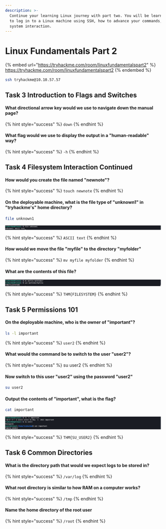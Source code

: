 ```yaml
---
description: >-
  Continue your learning Linux journey with part two. You will be learning how
  to log in to a Linux machine using SSH, how to advance your commands, file
  system interaction.
---
```


# Linux Fundamentals Part 2

{% embed url="https://tryhackme.com/room/linuxfundamentalspart2" %}
https://tryhackme.com/room/linuxfundamentalspart2
{% endembed %}

```bash
ssh tryhackme@10.10.57.57
```

## Task 3 Introduction to Flags and Switches

#### What directional arrow key would we use to navigate down the manual page?

{% hint style="success" %}
`down`
{% endhint %}

#### What flag would we use to display the output in a "human-readable" way?

{% hint style="success" %}
`-h`
{% endhint %}

## Task 4 Filesystem Interaction Continued

#### How would you create the file named "newnote"?

{% hint style="success" %}
`touch newnote`
{% endhint %}

#### On the deployable machine, what is the file type of "unknown1" in "tryhackme's" home directory?

```bash
file unknown1
```

![](<../../.gitbook/assets/Screenshot from 2022-03-26 18-50-01.png>)

{% hint style="success" %}
`ASCII text`
{% endhint %}

#### How would we move the file "myfile" to the directory "myfolder"

{% hint style="success" %}
`mv myfile myfolder`
{% endhint %}

#### What are the contents of this file?

![](<../../.gitbook/assets/Screenshot from 2022-03-26 18-48-11.png>)

{% hint style="success" %}
`THM{FILESYSTEM}`
{% endhint %}

## Task 5 Permissions 101

#### On the deployable machine, who is the owner of "important"?

```bash
ls -l important
```

{% hint style="success" %}
`user2`
{% endhint %}

#### What would the command be to switch to the user "user2"?

{% hint style="success" %}
su user2
{% endhint %}

#### Now switch to this user "user2" using the password "user2"

```bash
su user2
```

#### Output the contents of "important", what is the flag?

```bash
cat important
```

![](<../../.gitbook/assets/Screenshot from 2022-03-26 18-56-42.png>)

{% hint style="success" %}
`THM{SU_USER2}`
{% endhint %}

## Task 6 Common Directories

#### What is the directory path that would we expect logs to be stored in?

{% hint style="success" %}
`/var/log`
{% endhint %}

#### What root directory is similar to how RAM on a computer works?

{% hint style="success" %}
`/tmp`
{% endhint %}

#### Name the home directory of the root user

{% hint style="success" %}
`/root`
{% endhint %}
